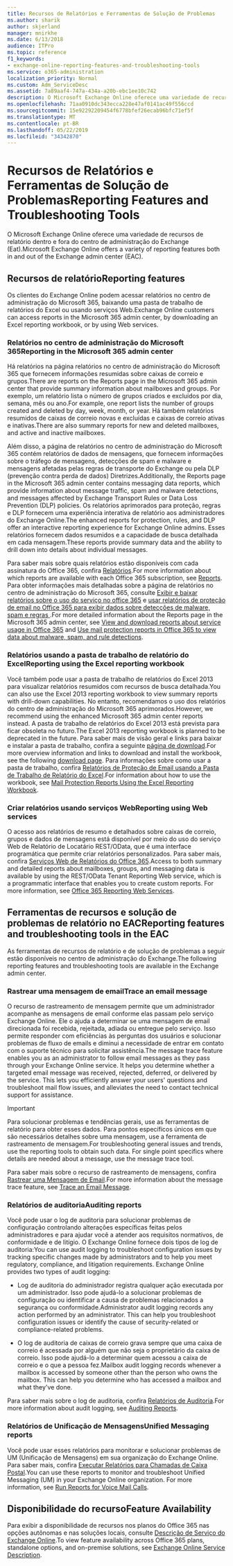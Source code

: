 ```yaml
---
title: Recursos de Relatórios e Ferramentas de Solução de Problemas
ms.author: sharik
author: skjerland
manager: mnirkhe
ms.date: 6/13/2018
audience: ITPro
ms.topic: reference
f1_keywords:
- exchange-online-reporting-features-and-troubleshooting-tools
ms.service: o365-administration
localization_priority: Normal
ms.custom: Adm_ServiceDesc
ms.assetid: 7a89aaf4-747a-434a-a20b-ebc1ee10c742
description: O Microsoft Exchange Online oferece uma variedade de recursos de relatório dentro e fora do centro de administração do Exchange (Eat).
ms.openlocfilehash: 71aa0910dc343ecca228e47af0141ac49f556ccd
ms.sourcegitcommit: 15e92292209454f6778bfef26ecab96bfc71ef5f
ms.translationtype: MT
ms.contentlocale: pt-BR
ms.lasthandoff: 05/22/2019
ms.locfileid: "34342870"
---
```

# <a name="reporting-features-and-troubleshooting-tools"></a><span data-ttu-id="27649-103">Recursos de Relatórios e Ferramentas de Solução de Problemas</span><span class="sxs-lookup"><span data-stu-id="27649-103">Reporting Features and Troubleshooting Tools</span></span>

<span data-ttu-id="27649-104">O Microsoft Exchange Online oferece uma variedade de recursos de relatório dentro e fora do centro de administração do Exchange (Eat).</span><span class="sxs-lookup"><span data-stu-id="27649-104">Microsoft Exchange Online offers a variety of reporting features both in and out of the Exchange admin center (EAC).</span></span>
  
## <a name="reporting-features"></a><span data-ttu-id="27649-105">Recursos de relatório</span><span class="sxs-lookup"><span data-stu-id="27649-105">Reporting features</span></span>

<span data-ttu-id="27649-106">Os clientes do Exchange Online podem acessar relatórios no centro de administração do Microsoft 365, baixando uma pasta de trabalho de relatórios do Excel ou usando serviços Web.</span><span class="sxs-lookup"><span data-stu-id="27649-106">Exchange Online customers can access reports in the Microsoft 365 admin center, by downloading an Excel reporting workbook, or by using Web services.</span></span>
  
### <a name="reporting-in-the-microsoft-365-admin-center"></a><span data-ttu-id="27649-107">Relatórios no centro de administração do Microsoft 365</span><span class="sxs-lookup"><span data-stu-id="27649-107">Reporting in the Microsoft 365 admin center</span></span>

<span data-ttu-id="27649-108">Há relatórios na página relatórios no centro de administração do Microsoft 365 que fornecem informações resumidas sobre caixas de correio e grupos.</span><span class="sxs-lookup"><span data-stu-id="27649-108">There are reports on the Reports page in the Microsoft 365 admin center that provide summary information about mailboxes and groups.</span></span> <span data-ttu-id="27649-109">Por exemplo, um relatório lista o número de grupos criados e excluídos por dia, semana, mês ou ano.</span><span class="sxs-lookup"><span data-stu-id="27649-109">For example, one report lists the number of groups created and deleted by day, week, month, or year.</span></span> <span data-ttu-id="27649-110">Há também relatórios resumidos de caixas de correio novas e excluídas e caixas de correio ativas e inativas.</span><span class="sxs-lookup"><span data-stu-id="27649-110">There are also summary reports for new and deleted mailboxes, and active and inactive mailboxes.</span></span> 
  
<span data-ttu-id="27649-111">Além disso, a página de relatórios no centro de administração do Microsoft 365 contém relatórios de dados de mensagens, que fornecem informações sobre o tráfego de mensagens, detecções de spam e malware e mensagens afetadas pelas regras de transporte do Exchange ou pela DLP (prevenção contra perda de dados) Diretrizes.</span><span class="sxs-lookup"><span data-stu-id="27649-111">Additionally, the Reports page in the Microsoft 365 admin center contains messaging data reports, which provide information about message traffic, spam and malware detections, and messages affected by Exchange Transport Rules or Data Loss Prevention (DLP) policies.</span></span> <span data-ttu-id="27649-112">Os relatórios aprimorados para proteção, regras e DLP fornecem uma experiência interativa de relatório aos administradores do Exchange Online.</span><span class="sxs-lookup"><span data-stu-id="27649-112">The enhanced reports for protection, rules, and DLP offer an interactive reporting experience for Exchange Online admins.</span></span> <span data-ttu-id="27649-113">Esses relatórios fornecem dados resumidos e a capacidade de busca detalhada em cada mensagem.</span><span class="sxs-lookup"><span data-stu-id="27649-113">These reports provide summary data and the ability to drill down into details about individual messages.</span></span>
  
<span data-ttu-id="27649-114">Para saber mais sobre quais relatórios estão disponíveis com cada assinatura do Office 365, confira [Relatórios](../office-365-platform-service-description/reports.md).</span><span class="sxs-lookup"><span data-stu-id="27649-114">For more information about which reports are available with each Office 365 subscription, see [Reports](../office-365-platform-service-description/reports.md).</span></span> <span data-ttu-id="27649-115">Para obter informações mais detalhadas sobre a página de relatórios no centro de administração do Microsoft 365, consulte [Exibir e baixar relatórios sobre o uso do serviço no office 365](https://go.microsoft.com/fwlink/p/?LinkId=401187) e [usar relatórios de proteção de email no Office 365 para exibir dados sobre detecções de malware, spam e regras ](https://go.microsoft.com/fwlink/p/?LinkID=401102).</span><span class="sxs-lookup"><span data-stu-id="27649-115">For more detailed information about the Reports page in the Microsoft 365 admin center, see [View and download reports about service usage in Office 365](https://go.microsoft.com/fwlink/p/?LinkId=401187) and [Use mail protection reports in Office 365 to view data about malware, spam, and rule detections](https://go.microsoft.com/fwlink/p/?LinkID=401102).</span></span>
  
### <a name="reporting-using-the-excel-reporting-workbook"></a><span data-ttu-id="27649-116">Relatórios usando a pasta de trabalho de relatório do Excel</span><span class="sxs-lookup"><span data-stu-id="27649-116">Reporting using the Excel reporting workbook</span></span>

<span data-ttu-id="27649-117">Você também pode usar a pasta de trabalho de relatórios do Excel 2013 para visualizar relatórios resumidos com recursos de busca detalhada.</span><span class="sxs-lookup"><span data-stu-id="27649-117">You can also use the Excel 2013 reporting workbook to view summary reports with drill-down capabilities.</span></span> <span data-ttu-id="27649-118">No entanto, recomendamos o uso dos relatórios do centro de administração do Microsoft 365 aprimorados.</span><span class="sxs-lookup"><span data-stu-id="27649-118">However, we recommend using the enhanced Microsoft 365 admin center reports instead.</span></span> <span data-ttu-id="27649-119">A pasta de trabalho de relatórios do Excel 2013 está prevista para ficar obsoleta no futuro.</span><span class="sxs-lookup"><span data-stu-id="27649-119">The Excel 2013 reporting workbook is planned to be deprecated in the future.</span></span> <span data-ttu-id="27649-120">Para saber mais de visão geral e links para baixar e instalar a pasta de trabalho, confira a seguinte [página de download](https://go.microsoft.com/fwlink/p/?LinkId=271776).</span><span class="sxs-lookup"><span data-stu-id="27649-120">For more overview information and links to download and install the workbook, see the following [download page](https://go.microsoft.com/fwlink/p/?LinkId=271776).</span></span> <span data-ttu-id="27649-121">Para informações sobre como usar a pasta de trabalho, confira [Relatórios de Proteção de Email usando a Pasta de Trabalho de Relatório do Excel](https://go.microsoft.com/fwlink/p/?LinkId=285211).</span><span class="sxs-lookup"><span data-stu-id="27649-121">For information about how to use the workbook, see [Mail Protection Reports Using the Excel Reporting Workbook](https://go.microsoft.com/fwlink/p/?LinkId=285211).</span></span> 
  
### <a name="reporting-using-web-services"></a><span data-ttu-id="27649-122">Criar relatórios usando serviços Web</span><span class="sxs-lookup"><span data-stu-id="27649-122">Reporting using Web services</span></span>

<span data-ttu-id="27649-p105">O acesso aos relatórios de resumo e detalhados sobre caixas de correio, grupos e dados de mensagens está disponível por meio do uso do serviço Web de Relatório de Locatário REST/OData, que é uma interface programática que permite criar relatórios personalizados. Para saber mais, confira [Serviços Web de Relatórios do Office 365](https://go.microsoft.com/fwlink/p/?LinkId=287041).</span><span class="sxs-lookup"><span data-stu-id="27649-p105">Access to both summary and detailed reports about mailboxes, groups, and messaging data is available by using the REST/OData Tenant Reporting Web service, which is a programmatic interface that enables you to create custom reports. For more information, see [Office 365 Reporting Web Services](https://go.microsoft.com/fwlink/p/?LinkId=287041).</span></span>
  
## <a name="reporting-features-and-troubleshooting-tools-in-the-eac"></a><span data-ttu-id="27649-125">Ferramentas de recursos e solução de problemas de relatório no EAC</span><span class="sxs-lookup"><span data-stu-id="27649-125">Reporting features and troubleshooting tools in the EAC</span></span>

<span data-ttu-id="27649-126">As ferramentas de recursos de relatório e de solução de problemas a seguir estão disponíveis no centro de administração do Exchange.</span><span class="sxs-lookup"><span data-stu-id="27649-126">The following reporting features and troubleshooting tools are available in the Exchange admin center.</span></span>
  
### <a name="trace-an-email-message"></a><span data-ttu-id="27649-127">Rastrear uma mensagem de email</span><span class="sxs-lookup"><span data-stu-id="27649-127">Trace an email message</span></span>

<span data-ttu-id="27649-p106">O recurso de rastreamento de mensagem permite que um administrador acompanhe as mensagens de email conforme elas passam pelo serviço Exchange Online. Ele o ajuda a determinar se uma mensagem de email direcionada foi recebida, rejeitada, adiada ou entregue pelo serviço. Isso permite responder com eficiências às perguntas dos usuários e solucionar problemas de fluxo de emails e diminui a necessidade de entrar em contato com o suporte técnico para solicitar assistência.</span><span class="sxs-lookup"><span data-stu-id="27649-p106">The message trace feature enables you as an administrator to follow email messages as they pass through your Exchange Online service. It helps you determine whether a targeted email message was received, rejected, deferred, or delivered by the service. This lets you efficiently answer your users' questions and troubleshoot mail flow issues, and alleviates the need to contact technical support for assistance.</span></span>
  
> [!IMPORTANT]
> <span data-ttu-id="27649-p107">Para solucionar problemas e tendências gerais, use as ferramentas de relatório para obter esses dados. Para pontos específicos únicos em que são necessários detalhes sobre uma mensagem, use a ferramenta de rastreamento de mensagem.</span><span class="sxs-lookup"><span data-stu-id="27649-p107">For troubleshooting general issues and trends, use the reporting tools to obtain such data. For single point specifics where details are needed about a message, use the message trace tool.</span></span> 
  
<span data-ttu-id="27649-133">Para saber mais sobre o recurso de rastreamento de mensagens, confira [Rastrear uma Mensagem de Email](https://go.microsoft.com/fwlink/p/?LinkId=271777).</span><span class="sxs-lookup"><span data-stu-id="27649-133">For more information about the message trace feature, see [Trace an Email Message](https://go.microsoft.com/fwlink/p/?LinkId=271777).</span></span>
  
### <a name="auditing-reports"></a><span data-ttu-id="27649-134">Relatórios de auditoria</span><span class="sxs-lookup"><span data-stu-id="27649-134">Auditing reports</span></span>

<span data-ttu-id="27649-p108">Você pode usar o log de auditoria para solucionar problemas de configuração controlando alterações específicas feitas pelos administradores e para ajudar você a atender aos requisitos normativos, de conformidade e de litígio. O Exchange Online fornece dois tipos de log de auditoria:</span><span class="sxs-lookup"><span data-stu-id="27649-p108">You can use audit logging to troubleshoot configuration issues by tracking specific changes made by administrators and to help you meet regulatory, compliance, and litigation requirements. Exchange Online provides two types of audit logging:</span></span>
  
- <span data-ttu-id="27649-p109">Log de auditoria do administrador registra qualquer ação executada por um administrador. Isso pode ajudá-lo a solucionar problemas de configuração ou identificar a causa de problemas relacionados a segurança ou conformidade.</span><span class="sxs-lookup"><span data-stu-id="27649-p109">Administrator audit logging records any action performed by an administrator. This can help you troubleshoot configuration issues or identify the cause of security-related or compliance-related problems.</span></span> 
    
- <span data-ttu-id="27649-p110">O log de auditoria de caixas de correio grava sempre que uma caixa de correio é acessada por alguém que não seja o proprietário da caixa de correio. Isso pode ajudá-lo a determinar quem acessou a caixa de correio e o que a pessoa fez.</span><span class="sxs-lookup"><span data-stu-id="27649-p110">Mailbox audit logging records whenever a mailbox is accessed by someone other than the person who owns the mailbox. This can help you determine who has accessed a mailbox and what they've done.</span></span> 
    
<span data-ttu-id="27649-141">Para saber mais sobre o log de auditoria, confira [Relatórios de Auditoria](https://go.microsoft.com/fwlink/p/?LinkId=271779).</span><span class="sxs-lookup"><span data-stu-id="27649-141">For more information about audit logging, see [Auditing Reports](https://go.microsoft.com/fwlink/p/?LinkId=271779).</span></span>
  
### <a name="unified-messaging-reports"></a><span data-ttu-id="27649-142">Relatórios de Unificação de Mensagens</span><span class="sxs-lookup"><span data-stu-id="27649-142">Unified Messaging reports</span></span>

<span data-ttu-id="27649-p111">Você pode usar esses relatórios para monitorar e solucionar problemas de UM (Unificação de Mensagens) em sua organização do Exchange Online. Para saber mais, confira [Executar Relatórios para Chamadas de Caixa Postal](https://go.microsoft.com/fwlink/p/?LinkId=287042).</span><span class="sxs-lookup"><span data-stu-id="27649-p111">You can use these reports to monitor and troubleshoot Unified Messaging (UM) in your Exchange Online organization. For more information, see [Run Reports for Voice Mail Calls](https://go.microsoft.com/fwlink/p/?LinkId=287042).</span></span>
  
## <a name="feature-availability"></a><span data-ttu-id="27649-145">Disponibilidade do recurso</span><span class="sxs-lookup"><span data-stu-id="27649-145">Feature Availability</span></span>

<span data-ttu-id="27649-146">Para exibir a disponibilidade de recursos nos planos do Office 365 nas opções autônomas e nas soluções locais, consulte [Descrição de Serviço do Exchange Online](exchange-online-service-description.md).</span><span class="sxs-lookup"><span data-stu-id="27649-146">To view feature availability across Office 365 plans, standalone options, and on-premise solutions, see [Exchange Online Service Description](exchange-online-service-description.md).</span></span>
  

